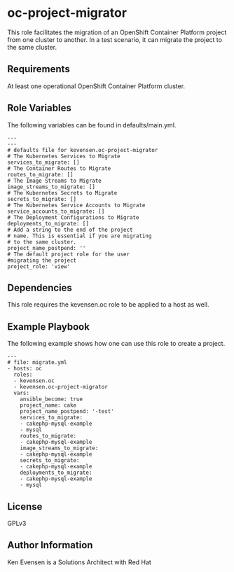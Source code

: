 oc-project-migrator
=========

This role facilitates the migration of an OpenShift Container Platform project from one cluster to another.  In a test scenario, it can migrate the project to the same cluster.

Requirements
------------

At least one operational OpenShift Container Platform cluster.

Role Variables
--------------

The following variables can be found in defaults/main.yml.

```
---
---
# defaults file for kevensen.oc-project-migrator
# The Kubernetes Services to Migrate
services_to_migrate: []
# The Container Routes to Migrate
routes_to_migrate: []
# The Image Streams to Migrate
image_streams_to_migrate: []
# The Kubernetes Secrets to Migrate
secrets_to_migrate: []
# The Kubernetes Service Accounts to Migrate
service_accounts_to_migrate: []
# The Deployment Configurations to Migrate
deployments_to_migrate: []
# Add a string to the end of the project
# name. This is essential if you are migrating
# to the same cluster.
project_name_postpend: ''
# The default project role for the user
#migrating the project
project_role: 'view'
```

Dependencies
------------

This role requires the kevensen.oc role to be applied to a host as well.

Example Playbook
----------------

The following example shows how one can use this role to create a project.
```
---
# file: migrate.yml
- hosts: oc
  roles:
  - kevensen.oc
  - kevensen.oc-project-migrator
  vars:
    ansible_become: true
    project_name: cake
    project_name_postpend: '-test'
    services_to_migrate:
    - cakephp-mysql-example
    - mysql
    routes_to_migrate:
    - cakephp-mysql-example
    image_streams_to_migrate:
    - cakephp-mysql-example
    secrets_to_migrate:
    - cakephp-mysql-example
    deployments_to_migrate:
    - cakephp-mysql-example
    - mysql
```

License
-------

GPLv3

Author Information
------------------

Ken Evensen is a Solutions Architect with Red Hat
